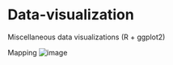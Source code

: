 # Data-visualization
Miscellaneous data visualizations (R + ggplot2)

Mapping
![image](https://github.com/caseymeili/Data-visualization/assets/114955240/cf9a5d16-8f2f-430a-bae0-fe5987632ee3)
